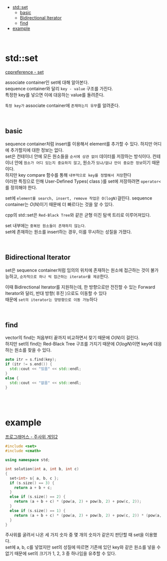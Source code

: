 - [std::set](#stdset)
  - [basic](#basic)
  - [Bidirectional Iterator](#bidirectional-iterator)
  - [find](#find)
- [example](#example)

<br>

# std::set
[ cppreference - set ](https://en.cppreference.com/w/cpp/container/set)<br>

associate container인 set에 대해 알아본다.</br>
sequence container와 달리 `key - value` 구조를 가진다.</br>
특정한 key를 넣으면 이에 대응하는 value를 돌려준다.</br>

`특정 key가` associate container에 `존재하는지 유무`를 알려준다.</br>

<br>

## basic
sequence container처럼 insert를 이용해서 element를 추가할 수 있다. 하지만 어디에 추가할지에 대한 정보는 없다.</br>
set은 컨테이너 안에 모든 원소들을 `순서에 상관 없이` 데이터를 저장하는 방식이다. 컨테이너 안에 `원소가 어디 있는지 중요하지 않고`, 원소가 `있냐/없냐 만이 중요한 정보`이기 때문이다.</br>
하지만 key compare 함수를 통해 `내부적으로 key를 정렬해서 저장`한다<br>
이러한 특징으로 인해 User-Defined Types( class )를 set에 저장하려면 `operator<`를 정의해야 한다.</br>

set에 `element를 search, insert, remove 작업은 O(logN)`걸린다. sequence container는 $O(N)$이기 때문에 더 빠르다는 것을 알 수 있다.</br>

cpp의 std::set은 `Red-Black Tree`와 같은 균형 이진 탐색 트리로 이루어져있다.</br>

set 내부에는 `중복된 원소들이 존재하지 않는다`.</br>
set에 존재하는 원소를 insert하는 경우, 이를 무시하는 성질을 가졌다.</br>

<br>

## Bidirectional Iterator
set은 sequence container처럼 임의의 위치에 존재하는 원소에 접근하는 것이 불가능하고, `순차적으로 하나 씩 접근하는 iterator를 제공`한다.</br>

이때 Bidirectional Iterator를 지원하는데, 한 방향으로만 전진할 수 있는 Forward Iterator와 달리, 반대 방향( 후진 )으로도 이동할 수 있다<br>
때문에 `set의 iterator는 양방향으로 이동 가능`하다<br>

<br>

## find
vector의 find는 처음부터 끝까지 비교하면서 찾기 때문에 $O(N)$이 걸린다.</br>
하지만 set의 find는 Red-Black Tree 구조를 가지기 때문에 $O(logN)$이면 key에 대응하는 원소를 찾을 수 있다.</br>
```cpp
auto itr = s.find(key);
if (itr != s.end()) {
  std::cout << "있음" << std::endl;
}
else {
  std::cout << "없음" << std::endl;
}
```

<br>
<br>

# example
[프로그래머스 - 주사위 게임2](https://school.programmers.co.kr/learn/courses/30/lessons/181930)
```cpp
#include <set>
#include <cmath>

using namespace std;

int solution(int a, int b, int c)
{
  set<int> s{ a, b, c };
  if (s.size() == 3) {
    return a + b + c;
  }
  else if (s.size() == 2) {
    return (a + b + c) * (pow(a, 2) + pow(b, 2) + pow(c, 2));
  }
  else if (s.size() == 1) {
    return (a + b + c) * (pow(a, 2) + pow(b, 2) + pow(c, 2)) * (pow(a, 3) + pow(b, 3) + pow(c, 3));
  }
}
```
주사위를 굴려서 나온 세 가지 숫자 중 몇 개의 숫자가 같은지 판단할 때 set을 이용했다.</br>
set에 a, b, c를 넣었지만 set의 성질에 따르면 기존에 있던 key와 같은 원소를 넣을 수 없기 때문에 set의 크기가 1, 2, 3 중 하나임을 유추할 수 있다.</br>
